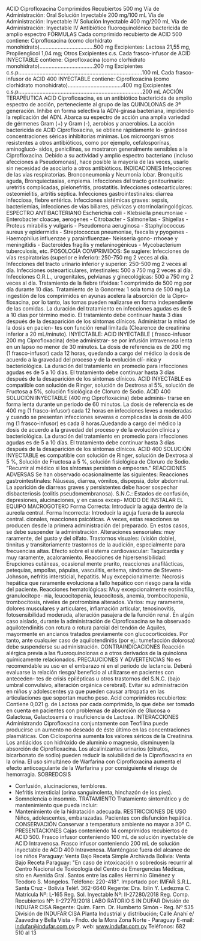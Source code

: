 ACID
Ciprofloxacina
Comprimidos  Recubiertos  500  mg
Vía  de  Administración:  Oral
Solución  Inyectable  200  mg/100  mL
Vía  de  Administración:  Inyectable  IV
Solución  Inyectable  400  mg/200  mL
Vía  de  Administración:  Inyectable  IV
Antibiótico  fluoroquinolónico 
bactericida  de  amplio  espectro
FÓRMULAS
Cada comprimido recubierto de ACID 500 contiene:
Ciprofloxacina (como clorhidrato monohidrato)....................................500 mg
Excipientes: 
Lactosa 21,55 mg, Propilenglicol 1,04 mg; Otros Excipientes c.s.
Cada frasco-infusor de ACID INYECTABLE contiene:
Ciprofloxacina (como clorhidrato monohidrato)....................................200 mg
Excipientes c.s.p..................................................................................100 mL
Cada frasco-infusor de ACID 400 INYECTABLE contiene:
Ciprofloxacina (como clorhidrato monohidrato)....................................400 mg
Excipientes c.s.p..................................................................................200 mL
ACCIÓN TERAPÉUTICA
ACID Ciprofloxacina, es un antibiótico bactericida de amplio espectro de 
acción, perteneciente al grupo de las QUINOLONAS de 3ª generación. Inhibe 
en forma selectiva la ADN-girasa bacteriana, impidiendo la replicación del ADN. 
Abarca su espectro de acción una amplia variedad de gérmenes Gram (+) y 
Gram (-), aerobios y anaerobios.
La  acción  bactericida  de  ACID  Ciprofloxacina,  se  obtiene  rápidamente  lo-
grándose concentraciones séricas inhibitorias mínimas. Los microorganismos 
resistentes a otros antibióticos, como por ejemplo, cefalosporínas, aminoglucó-
sidos, penicilinas, se mostraron generalmente sensibles a la Ciprofloxacina. 
Debido  a  su  actividad  y  amplio  espectro  bacteriano  (incluso  afecciones  a 
Pseudomonas), hace posible la mayoría de las veces, usarlo sin necesidad de 
asociarlo a otros antibióticos.
INDICACIONES
Infecciones  de  las  vías  respiratorias.  Bronconeumonía  y  Neumonía  lobar. 
Bronquitis aguda, Bronquiectasias, empiema. 
Infecciones  del  tracto  genitourinario:  uretritis  complicadas,  pielonefritis, 
prostatitis.
Infecciones osteoarticulares: osteomielitis, artritis séptica. 
Infecciones gastrointestinales: diarrea infecciosa, fiebre entérica. 
Infecciones  sistémicas  graves:  sepsis,  bacteriemias,  infecciones  de  vías 
biliares, pélvicas y otorrinolaringológicas. 
ESPECTRO ANTIBACTERIANO
Escherichia coli - Klebsiella pneumoniae - Enterobacter cloacae, aerogenes - 
Citrobacter - Salmonellas - Shigellas - Proteus mirabilis y vulgaris - Pseudomona 
aeruginosa - Staphylococcus aureus y epidermidis - Streptococcus pneumoniae, 
faecalis y pyogenes - Haemophilus influenzae y parainfluenzae- Neisseria gono-
rrhoeae y meningitidis - Bacteroides fragilis y melaninogénicus - Mycobacterium 
tuberculosis, etc.
POSOLOGÍA
COMPRIMIDOS:
Se sugiere: 
Infecciones de vías respiratorias (superior e inferior): 
250-750 mg 2 veces al día.
Infecciones del tracto urinario inferior y superior: 
250-500 mg 2 veces al día.
Infecciones osteoarticulares, intestinales: 
500 a 750 mg 2 veces al día.
Infecciones O.R.L., urogenitales, pelvianas y ginecológicas: 
500 a 750 mg 2 veces al día.
Tratamiento de la fiebre tifoidea: 1 comprimido de 500 mg por día durante 
10 días.
Tratamiento de la Gonorrea: 1 sola toma de 500 mg
La ingestión de los comprimidos en ayunas acelera la absorción de la Cipro-
floxacina, por lo tanto, las tomas pueden realizarse en forma independiente 
de las comidas. La duración del tratamiento en infecciones agudas es de 5 a 10 
días por término medio. El tratamiento debe continuar hasta 3 días después de la 
desaparición de los síntomas clínicos. Administrar la mitad de la dosis en pacien-
tes con función renal limitada (Clearence de creatinina inferior a 20 mL/minuto).
INYECTABLE:
ACID INYECTABLE ( frasco-infusor 200 mg Ciprofloxacina) debe administrar-
se por infusión intravenosa lenta en un lapso no menor de 30 minutos. La dosis 
de referencia es de 200 mg (1  frasco-infusor) cada 12 horas, quedando a cargo 
del médico la dosis de acuerdo a la gravedad del proceso y de la evolución clí-
nica y bacteriológica. La duración del tratamiento en promedio para infecciones 
agudas es de 5 a 10 días. El tratamiento debe continuar hasta 3 días después 
de la desaparición de los síntomas clínicos.
ACID INYECTABLE es compatible con solución de Ringer, solución de Dextrosa 
al 5%, solución de Fructosa a 5%, solución fisiológica de Cloruro de Sodio.
ACID 400 SOLUCIÓN INYECTABLE (400 mg Ciprofloxacina) debe adminis-
trarse en forma lenta durante un periodo de 60 minutos. La dosis de referencia 
es de 400 mg (1 frasco-infusor) cada 12 horas en infecciones leves a moderadas 
y cuando se presentan infecciones severas o complicadas la dosis de 400 mg 
(1 frasco-infusor) es cada 8 horas.Quedando a cargo del médico la dosis de 
acuerdo a la gravedad del proceso y de la evolución clínica y bacteriológica. 
La duración del tratamiento en promedio para infecciones agudas es de 5 a 10 
días. El tratamiento debe continuar hasta 3 días después de la desaparición 
de los síntomas clínicos. 
ACID 400 SOLUCIÓN INYECTABLE es compatible con solución de Ringer, 
solución de Dextrosa al 5 %, Solución de Fructosa a 5 %, solución fisiológica 
de Cloruro de Sodio.  
"Recurrir al médico si los síntomas persisten o empeoran."
REACCIONES ADVERSAS
Se han observado ocasionalmente las siguientes: 
Reacciones  gastrointestinales:  Náuseas,  diarrea,  vómitos,  dispepsia,  dolor 
abdominal. La aparición de diarreas graves y persistentes debe hacer sospechar 
disbacteriosis (colitis pseudomembranosa).
S.N.C.: Estados de confusión, depresiones, alucinaciones, y en casos excep-
MODO DE INSTALAR EL EQUIPO MACROGOTERO
Forma Correcta:
Introducir  la  aguja  dentro  de  la 
aureola central.
Forma Incorrecta:
Introducir  la  aguja  fuera  de  la 
aureola central.
cionales, reacciones psicóticas. A veces, estas reacciones se producen desde 
la primera administración del preparado. En estos casos, se debe suspender la 
administración. Alteraciones sensoriales: muy raramente, del gusto y del olfato. 
Trastornos visuales: (visión doble), tinnitus y transitoriamente trastornos de la 
audición, especialmente para frecuencias altas. 
Efecto  sobre  el  sistema  cardiovascular:  Taquicardia  y  muy  raramente, 
acaloramiento. 
Reacciones  de  hipersensibilidad:  Erupciones  cutáneas,  ocasional  mente 
prurito, reacciones anafilácticas, petequias, ampollas, pápulas, vasculitis, eritema, 
síndrome de Stevens-Johnson, nefritis intersticial, hepatitis.
Muy excepcionalmente: Necrosis hepática que raramente evoluciona a fallo 
hepático con riesgo para la vida del paciente. 
Reacciones hematológicas: Muy excepcionalmente eosinofilia, granulocitope-
nia, leucocitopenia, leucocitosís, anemia, trombocitopenia, trombocitosis, niveles 
de protrombina alterados.
Varios: muy raramente, dolores musculares y articulares, inflamación articular, 
tenosinovitis,  fotosensibilidad  moderada,  alteración  pasajera  de  la  función 
renal. En algún caso aislado, durante la administración de Ciprofloxacina se 
ha observado aquilotendinitis con rotura o rotura parcial del tendón de Aquiles, 
mayormente en ancianos tratados previamente con glucocorticoides. Por tanto, 
ante  cualquier  caso  de  aquilotendinitis  (por  ej.:  tumefacción  dolorosa)    debe 
suspenderse su administración.
CONTRAINDICACIONES
Reacción  alérgica  previa  a  las  fluoroquinolonas  o  a  otros  derivados  de  la 
quinolona  químicamente  relacionados.
PRECAUCIONES  Y  ADVERTENCIAS
No es recomendable su uso en el embarazo ni en el periodo de lactancia. Deberá 
evaluarse la relación riesgo/ beneficio al utilizarse en pacientes con anteceden-
tes de crisis epilépticas u otros trastornos del S.N.C. (bajo umbral convulsivo, 
alteración orgánica cerebral). Evitar su administración en niños y adolescentes 
ya que pueden causar artropatia en las articulaciones que soportan mucho peso.
Acid comprimidos recubiertos: Contiene 0,021 g. de Lactosa por cada comprimido, 
lo que debe ser tomado en cuenta en pacientes con problemas de absorción  de 
Glucosa o Galactosa, Galactosemia  o insuficiencia de Lactosa. 
INTERACCIONES
Administrando Ciprofloxacina conjuntamente con Teofilina puede producirse 
un aumento no deseado de éste último en las concentraciones plasmáticas.
Con Ciclosporina aumenta los valores séricos de la Creatinina.
Los antiácidos con hidróxido de aluminio o magnesio, disminuyen la absorción 
de Ciprofloxacina.
Los alcalinizantes urinarios (citratos, bicarbonato de sodio) pueden reducir la 
solubilidad de la Ciprofloxacina en la orina.
El  uso  simultáneo  de  Warfarina  con  Ciprofloxacina  aumenta  el  efecto 
anticoagulante de la Warfarina y por consiguiente el riesgo de hemorragia. 
SOBREDOSIS
- Confusión, alucinaciones, temblores.
- Nefritis intersticial (orina sanguinolenta, hinchazón de los pies).
- Somnolencia o insomnio.
TRATAMIENTO
Tratamiento sintomático y de mantenimiento que pueda incluir:
- Mantenimiento de la hidratación adecuada.
RESTRICCIONES DE USO
Niños, adolescentes, embarazadas. Pacientes con disfunción hepática.
CONSERVACIÓN 
Conservar  a  temperatura  ambiente  no  mayor  a  30º  C.
PRESENTACIONES
Cajas conteniendo 14 comprimidos recubiertos de ACID 500.
Frasco infusor conteniendo 100 mL de solución inyectable de ACID Intravenosa.
Frasco infusor conteniendo 200 mL de solución inyectable de ACID 400 
Intravenosa.
Manténgase  fuera  del  alcance  de  los  niños
Paraguay:  Venta  Bajo  Receta  Simple  Archivada
Bolivia:  Venta  Bajo  Receta
Paraguay:
"En caso de intoxicación o sobredosis recurrir al Centro Nacional de 
Toxicología del Centro de Emergencias Médicas, sito en Avenida Gral. 
Santos  entre  las  calles  Herminio  Giménez  y  Teodoro  S.  Mongelos.
Teléfono:  220-418".
Importado por: IMFAR S.R.L.
Santa Cruz - Bolivia
Teléf. 362-6640
Regente: Dra. Iblin Y. Ledezma C.
Matrícula Nº: L-165 
Reg. Sol. Inyectable Nº: II-27280/2018
Reg. Comp. Recubiertos Nº: II-27279/2018
LABO RATORIO S 
IN DUFAR
División de  INDUFAR CISA
Regente: Quím. Farm.
Dr. Humberto Simón - Reg. Nº 535
División de INDUFAR CISA
Planta Industrial y distribución;
Calle Anahí e/ Zaavedra y 
Bella Vista - Fndo. de la Mora
Zona Norte - Paraguay
E-mail: indufar@indufar.com.py
P. web: www.indufar.com.py
Teléfonos: 682 510 al 13                       